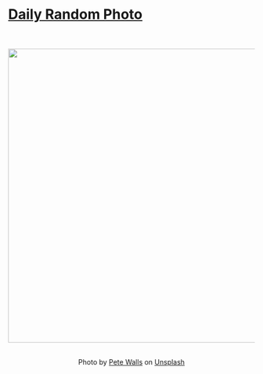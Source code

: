 # [Daily Random Photo](https://www.dailyrandomphoto.com/)

<div align="center">
  <br>
  <br>
  <a href="https://www.dailyrandomphoto.com/p/2023/2023-02-23/"><img src="https://images.unsplash.com/photo-1674605482775-6c6ed8c51684?crop=entropy&cs=tinysrgb&fit=max&fm=jpg&ixid=Mnw3NzUwOHwwfDF8cmFuZG9tfHx8fHx8fHx8MTY3NzExMjM3MA&ixlib=rb-4.0.3&q=80&w=1080" width="600px"></a>
  <br>
  <br>
  <p class="has-text-grey">Photo by <a href="https://unsplash.com/@pjwphoto?utm_source=Daily%20Random%20Photo&amp;utm_medium=referral" target="_blank" rel="noopener noreferrer">Pete Walls</a> on <a href="https://unsplash.com/photos/hQG7dBnxOUk?utm_source=Daily%20Random%20Photo&amp;utm_medium=referral" target="_blank" rel="noopener noreferrer">Unsplash</a></p>
</div>

